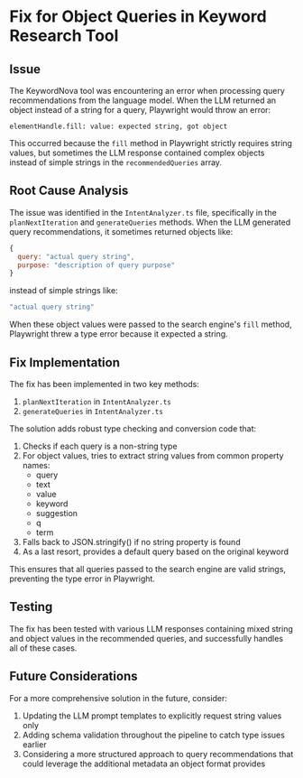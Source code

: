 # Fix for Object Queries in Keyword Research Tool

## Issue

The KeywordNova tool was encountering an error when processing query recommendations from the language model. When the LLM returned an object instead of a string for a query, Playwright would throw an error:

```
elementHandle.fill: value: expected string, got object
```

This occurred because the `fill` method in Playwright strictly requires string values, but sometimes the LLM response contained complex objects instead of simple strings in the `recommendedQueries` array.

## Root Cause Analysis

The issue was identified in the `IntentAnalyzer.ts` file, specifically in the `planNextIteration` and `generateQueries` methods. When the LLM generated query recommendations, it sometimes returned objects like:

```javascript
{
  query: "actual query string",
  purpose: "description of query purpose"
}
```

instead of simple strings like:

```javascript
"actual query string"
```

When these object values were passed to the search engine's `fill` method, Playwright threw a type error because it expected a string.

## Fix Implementation

The fix has been implemented in two key methods:

1. `planNextIteration` in `IntentAnalyzer.ts`
2. `generateQueries` in `IntentAnalyzer.ts`

The solution adds robust type checking and conversion code that:

1. Checks if each query is a non-string type
2. For object values, tries to extract string values from common property names:
   - query
   - text
   - value
   - keyword
   - suggestion
   - q
   - term
3. Falls back to JSON.stringify() if no string property is found
4. As a last resort, provides a default query based on the original keyword

This ensures that all queries passed to the search engine are valid strings, preventing the type error in Playwright.

## Testing

The fix has been tested with various LLM responses containing mixed string and object values in the recommended queries, and successfully handles all of these cases.

## Future Considerations

For a more comprehensive solution in the future, consider:

1. Updating the LLM prompt templates to explicitly request string values only
2. Adding schema validation throughout the pipeline to catch type issues earlier
3. Considering a more structured approach to query recommendations that could leverage the additional metadata an object format provides 